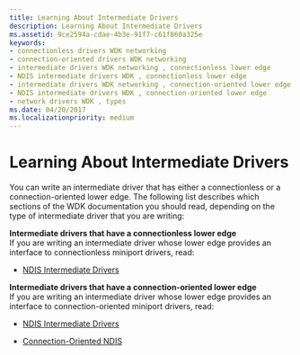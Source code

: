 ```yaml
---
title: Learning About Intermediate Drivers
description: Learning About Intermediate Drivers
ms.assetid: 9ce2594a-cdae-4b3e-91f7-c61f860a325e
keywords:
- connectionless drivers WDK networking
- connection-oriented drivers WDK networking
- intermediate drivers WDK networking , connectionless lower edge
- NDIS intermediate drivers WDK , connectionless lower edge
- intermediate drivers WDK networking , connection-oriented lower edge
- NDIS intermediate drivers WDK , connection-oriented lower edge
- network drivers WDK , types
ms.date: 04/20/2017
ms.localizationpriority: medium
---
```


# Learning About Intermediate Drivers





You can write an intermediate driver that has either a connectionless or a connection-oriented lower edge. The following list describes which sections of the WDK documentation you should read, depending on the type of intermediate driver that you are writing:

<a href="" id="intermediate-drivers-that-have-a-connectionless-lower-edge"></a>**Intermediate drivers that have a connectionless lower edge**  
If you are writing an intermediate driver whose lower edge provides an interface to connectionless miniport drivers, read:

-   [NDIS Intermediate Drivers](ndis-intermediate-drivers.md)

<a href="" id="intermediate-drivers-that-have-a-connection-oriented-lower-edge"></a>**Intermediate drivers that have a connection-oriented lower edge**  
If you are writing an intermediate driver whose lower edge provides an interface to connection-oriented miniport drivers, read:

-   [NDIS Intermediate Drivers](ndis-intermediate-drivers.md)

-   [Connection-Oriented NDIS](connection-oriented-ndis.md)

 

 





